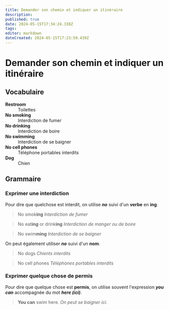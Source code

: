 ```yaml
---
title: Demander son chemin et indiquer un itinéraire
description: 
published: true
date: 2024-05-15T17:34:24.338Z
tags: 
editor: markdown
dateCreated: 2024-05-15T17:23:59.439Z
---
```


# Demander son chemin et indiquer un itinéraire

## Vocabulaire

<dl>
  <dt><strong>Restroom</strong></dt>
  <dd>Toilettes</dd>
  
  <dt><strong>No smoking</strong></dt>
  <dd>Interdiction de fumer</dd>
  
  <dt><strong>No drinking</strong></dt>
  <dd>Interdiction de boire</dd>
  
  <dt><strong>No swimming</strong></dt>
  <dd>Interdiction de se baigner</dd>
  
  <dt><strong>No cell phones</strong></dt>
  <dd>Téléphone portables interdits</dd>
  
  <dt><strong>Dog</strong></dt>
  <dd>Chien</dd>
  
  <dt><strong></strong></dt>
  <dd></dd>
  
  <dt><strong></strong></dt>
  <dd></dd>
  
  <dt><strong></strong></dt>
  <dd></dd>
  
  <dt><strong></strong></dt>
  <dd></dd>
  
  <dt><strong></strong></dt>
  <dd></dd>
  
  <dt><strong></strong></dt>
  <dd></dd>
  
  <dt><strong></strong></dt>
  <dd></dd>
  
  <dt><strong></strong></dt>
  <dd></dd>
  
  <dt><strong></strong></dt>
  <dd></dd>
  
  <dt><strong></strong></dt>
  <dd></dd>
  
  <dt><strong></strong></dt>
  <dd></dd>
  
  <dt><strong></strong></dt>
  <dd></dd>
  
  <dt><strong></strong></dt>
  <dd></dd>
  
  <dt><strong></strong></dt>
  <dd></dd>
</dl>

## Grammaire

### Exprimer une interdiction

Pour dire que quelchose est interdit, on utilise ***no*** suivi d'un **verbe** en **ing**.

> No smok**ing**
> *Interdiction de fumer*

> No eat**ing** or drink**ing**
> *Interdiction de manger ou de boire*

> No swim**ming**
> *Interdiction de se baigner*

On peut également utiliser ***no*** suivi d'un **nom**.

> No dogs
> *Chients interdits*

> No cell phones
> *Téléphones portables interdits*

### Exprimer quelque chose de permis

Pour dire que quelque chose est **permis**, on utilise souvent l'expression ***you can*** accompagnée du mot ***here (ici)***.

> **You can** swim here.
> *On peut se baigner ici.*